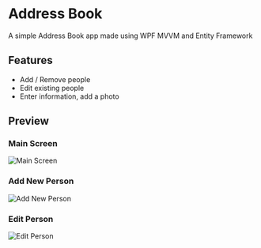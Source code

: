 # Address Book
A simple Address Book app made using WPF MVVM and Entity Framework

## Features
* Add / Remove people
* Edit existing people
* Enter information, add a photo


## Preview
### Main Screen
![Main Screen](https://i.imgur.com/Csllzh7.png)

### Add New Person
![Add New Person](https://i.imgur.com/3wlJ49Vg.png)

### Edit Person
![Edit Person](https://i.imgur.com/0I0C0pR.png)
